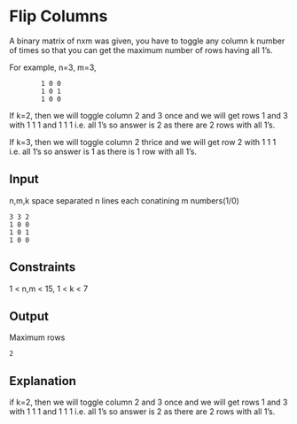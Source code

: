 # Flip Columns

A binary matrix of nxm was given, you have to toggle any column k number of times so that you can get the maximum number of rows having all 1’s.

For example, n=3, m=3,

```
        1 0 0
        1 0 1
        1 0 0
```

If k=2, then we will toggle column 2 and 3 once and we will get rows 1 and 3 with 1 1 1 and 1 1 1 i.e. all 1’s so answer is 2 as there are 2 rows with all 1’s.

If k=3, then we will toggle column 2 thrice and we will get row 2 with 1 1 1 i.e. all 1’s so answer is 1 as there is 1 row with all 1’s.

## Input

n,m,k space separated n lines each conatining m numbers(1/0)

```
3 3 2
1 0 0
1 0 1
1 0 0
```

## Constraints

1 < n,m < 15, 1 < k < 7

## Output

Maximum rows

```
2
```

## Explanation

if k=2, then we will toggle column 2 and 3 once and we will get rows 1 and 3 with 1 1 1 and 1 1 1 i.e. all 1’s so answer is 2 as there are 2 rows with all 1’s.